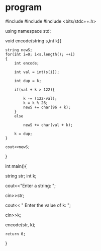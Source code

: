 # program
#include <iostream>
#include <string>
#include <bits/stdc++.h> 

using namespace std; 

void encode(string s,int k){ 

    string newS; 
    for(int i=0; i<s.length(); ++i) 
    { 
        int encode;

        int val = int(s[i]); 

        int dup = k; 

        if(val + k > 122){ 

            k -= (122-val); 
            k = k % 26; 
            newS += char(96 + k); 
        } 
        else

            newS += char(val + k); 

        k = dup; 
    } 

    cout<<newS; 
} 

int main(){

  string str; int k;

  cout<<"Enter a string: ";

  cin>>str;

  cout<< " Enter the value of k: ";

cin>>k;

encode(str, k);

    return 0; 
} 

